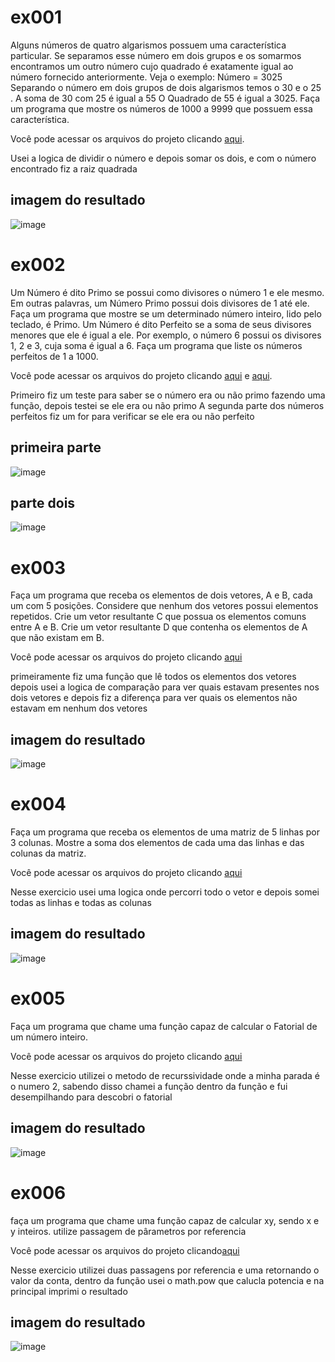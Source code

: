 # ex001

Alguns números de quatro algarismos possuem uma característica particular. Se separamos 
esse número em dois grupos e os somarmos encontramos um outro número cujo quadrado 
é exatamente igual ao número fornecido anteriormente. Veja o exemplo:
Número = 3025 
Separando o número em dois grupos de dois algarismos temos o 30 e o 25 . 
A soma de 30 com 25 é igual a 55
O Quadrado de 55 é igual a 3025.
Faça um programa que mostre os números de 1000 a 9999 que possuem essa característica.</br>


Você pode acessar os arquivos do projeto clicando [aqui](https://github.com/AED-PCO/lab-aed-pco-2022-2-Smartucheli/tree/main/codigo/lab1.0/ex001).

Usei a logica de dividir o número e depois somar os dois, e com o número encontrado fiz a raiz quadrada

## imagem do resultado
![image](https://user-images.githubusercontent.com/98031438/187095284-4e9add9d-a6dc-458d-8b05-255cb26d6f3a.png)



# ex002

Um Número é dito Primo se possui como divisores o número 1 e ele mesmo. Em outras 
palavras, um Número Primo possui dois divisores de 1 até ele.
Faça um programa que mostre se um determinado número inteiro, lido pelo teclado, é 
Primo. Um Número é dito Perfeito se a soma de seus divisores menores que ele é igual a ele. Por 
exemplo, o número 6 possui os  divisores 1, 2 e 3, cuja soma é igual a 6. Faça um programa que liste os números perfeitos de 1 a 1000.

Você pode acessar os arquivos do projeto clicando [aqui](https://github.com/AED-PCO/lab-aed-pco-2022-2-Smartucheli/tree/main/codigo/lab1.0/ex002) e [aqui](https://github.com/AED-PCO/lab-aed-pco-2022-2-Smartucheli/tree/main/codigo/lab1.0/ex002.1).

Primeiro fiz um teste para saber se o número era ou não primo fazendo uma função, depois testei se ele era ou não primo 
A segunda parte dos números perfeitos fiz um for para verificar se ele era ou não perfeito

## primeira parte 
![image](https://user-images.githubusercontent.com/98031438/187095382-fe144f59-4ca4-4561-bab3-3c4967ad9bbd.png)

## parte dois

![image](https://user-images.githubusercontent.com/98031438/187095424-48ebf207-e5a5-40d2-93ff-855f02f89216.png)



# ex003

Faça um programa que receba os elementos de dois vetores, A e B, cada um com 5 posições. 
Considere que nenhum dos vetores possui elementos repetidos.
Crie um vetor resultante C que possua os elementos comuns entre A e B.
Crie um vetor resultante D que contenha os elementos de A que não existam em B.

Você pode acessar os arquivos do projeto clicando [aqui](https://github.com/AED-PCO/lab-aed-pco-2022-2-Smartucheli/tree/main/codigo/lab1.0/ex003)

primeiramente fiz uma função que lê todos os elementos dos vetores depois usei a logica de comparação para ver quais estavam presentes nos dois vetores
e depois fiz a diferença para ver quais os elementos não estavam em nenhum dos vetores 


## imagem do resultado

![image](https://user-images.githubusercontent.com/98031438/187095463-96054446-35a7-4040-bd23-baf94f7dda0c.png)


# ex004

Faça um programa que receba os elementos de uma matriz de 5 linhas por 3 colunas. 
Mostre a soma dos elementos de cada uma das linhas e das colunas da matriz.

Você pode acessar os arquivos do projeto clicando [aqui](https://github.com/AED-PCO/lab-aed-pco-2022-2-Smartucheli/tree/main/codigo/lab1.0/ex004)

Nesse exercicio usei uma logica onde percorri todo o vetor e depois somei todas as linhas e todas as colunas

## imagem do resultado
![image](https://user-images.githubusercontent.com/98031438/190237995-aff38057-5f3b-4376-b6ed-9d637029a02a.png)



# ex005

Faça um programa que chame uma função capaz de calcular o Fatorial de um número inteiro.

Você pode acessar os arquivos do projeto clicando [aqui](https://github.com/AED-PCO/lab-aed-pco-2022-2-Smartucheli/tree/main/codigo/lab1.0/ex005)

Nesse exercicio utilizei o metodo de recurssividade onde a minha parada é o numero 2, sabendo disso chamei a função dentro da função e fui desempilhando para 
descobri o fatorial

## imagem do resultado

![image](https://user-images.githubusercontent.com/98031438/187095592-d5605fcd-cd3a-47e7-9b2e-b473a91f82a4.png)


# ex006

faça um programa que chame uma função capaz de calcular xy, sendo x e y inteiros. utilize passagem de pârametros por referencia

Você pode acessar os arquivos do projeto clicando[aqui](https://github.com/AED-PCO/lab-aed-pco-2022-2-Smartucheli/tree/main/codigo/lab1.0/ex006)

Nesse exercicio utilizei duas passagens por referencia e uma retornando o valor da conta, dentro da função usei o math.pow que calucla potencia
e na principal imprimi o resultado 


## imagem do resultado 

![image](https://user-images.githubusercontent.com/98031438/187095619-6505a896-a4e5-4c05-9018-8310f16e8aef.png)
